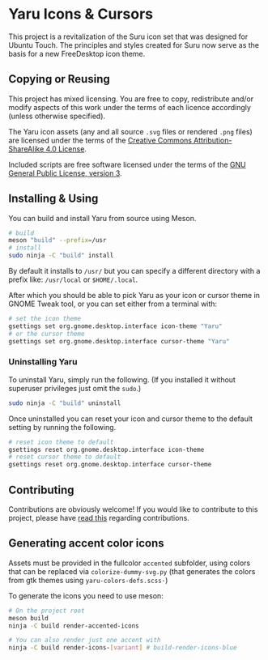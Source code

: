 Yaru Icons & Cursors
====================

This project is a revitalization of the Suru icon set that was designed for Ubuntu Touch. The principles and styles created for Suru now serve as the basis for a new FreeDesktop icon theme.

## Copying or Reusing

This project has mixed licensing. You are free to copy, redistribute and/or modify aspects of this work under the terms of each licence accordingly (unless otherwise specified).

The Yaru icon assets (any and all source `.svg` files or rendered `.png` files) are licensed under the terms of the [Creative Commons Attribution-ShareAlike 4.0 License](https://creativecommons.org/licenses/by-sa/4.0/).

Included scripts are free software licensed under the terms of the [GNU General Public License, version 3](https://www.gnu.org/licenses/gpl-3.0.txt).

## Installing & Using

You can build and install Yaru from source using Meson.

```bash
# build
meson "build" --prefix=/usr
# install
sudo ninja -C "build" install
```

By default it installs to `/usr/` but you can specify a different directory with a prefix like: `/usr/local` or `$HOME/.local`.

After which you should be able to pick Yaru as your icon or cursor theme in GNOME Tweak tool, or you can set either from a terminal with:

```bash
# set the icon theme
gsettings set org.gnome.desktop.interface icon-theme "Yaru"
# or the cursor theme
gsettings set org.gnome.desktop.interface cursor-theme "Yaru"
```

### Uninstalling Yaru

To uninstall Yaru, simply run the following. (If you installed it without superuser privileges just omit the  `sudo`.)

```bash
sudo ninja -C "build" uninstall
```

Once uninstalled you can reset your icon and cursor theme to the default setting by running the following.

```bash
# reset icon theme to default
gsettings reset org.gnome.desktop.interface icon-theme
# reset cursor theme to default
gsettings reset org.gnome.desktop.interface cursor-theme
```

## Contributing

Contributions are obviously welcome! If you would like to contribute to this project, please have [read this](/CONTRIBUTING.md) regarding contributions.

## Generating accent color icons

Assets must be provided in the fullcolor `accented` subfolder, using colors that can be replaced via `colorize-dummy-svg.py`
(that generates the colors from gtk themes using `yaru-colors-defs.scss·`)

To generate the icons you need to use meson:
```bash
# On the project root
meson build
ninja -C build render-accented-icons

# You can also render just one accent with
ninja -C build render-icons-[variant] # build-render-icons-blue

```
